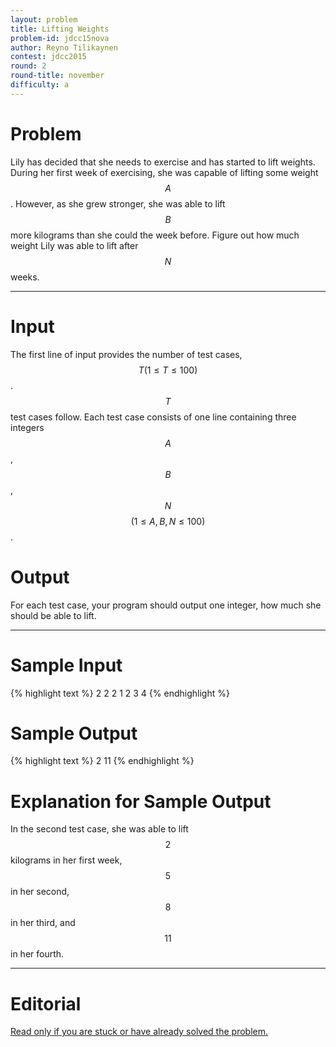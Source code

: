 ```yaml
---
layout: problem
title: Lifting Weights
problem-id: jdcc15nova
author: Reyno Tilikaynen
contest: jdcc2015
round: 2
round-title: november
difficulty: a
---
```


# Problem
Lily has decided that she needs to exercise and has started to lift weights. During her first week of exercising, she was capable of lifting some weight $$A$$. However, as she grew stronger, she was able to lift $$B$$ more kilograms than she could the week before. Figure out how much weight Lily was able to lift after $$N$$ weeks.

---

# Input
The first line of input provides the number of test cases, $$T (1 \leq T \leq 100)$$. $$T$$ test cases follow. Each test case consists of one line containing three integers $$A$$, $$B$$, $$N$$ $$(1 \leq A, B, N \leq 100)$$.

# Output
For each test case, your program should output one integer, how much she should be able to lift.

---

# Sample Input
{% highlight text %}
2
2 2 1
2 3 4
{% endhighlight %}

# Sample Output
{% highlight text %}
2
11
{% endhighlight %}

# Explanation for Sample Output
In the second test case, she was able to lift $$2$$ kilograms in her first week, $$5$$ in her second, $$8$$ in her third, and $$11$$ in her fourth.

---

# Editorial
[Read only if you are stuck or have already solved the problem.](/cpt-editorials/jdcc/2015/november/a)
